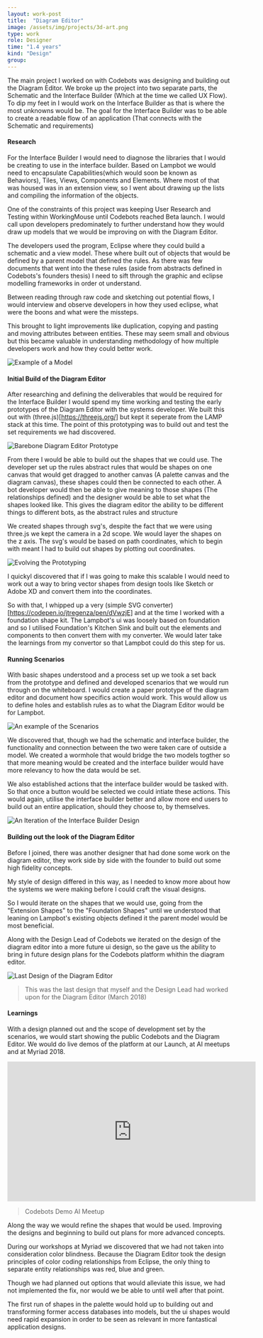 ```yaml
---
layout: work-post
title:  "Diagram Editor"
image: /assets/img/projects/3d-art.png
type: work
role: Designer
time: "1.4 years"
kind: "Design"
group:
---
```

The main project I worked on with Codebots was designing and building out the Diagram Editor. We broke up the project into two separate parts, the Schematic and the Interface Builder (Which at the time we called UX Flow). To dip my feet in I would work on the Interface Builder as that is where the most unknowns would be. The goal for the Interface Builder was to be able to create a readable flow of an application (That connects with the Schematic and requirements)

#### Research

For the Interface Builder I would need to diagnose the libraries that I would be creating to use in the interface builder. Based on Lampbot we would need to encapsulate Capabilities(which would soon be known as Behaviors), Tiles, Views, Components and Elements. Where most of that was housed was in an extension view, so I went about drawing up the lists and compiling the information of the objects.

One of the constraints of this project was keeping User Research and Testing within WorkingMouse until Codebots reached Beta launch. I would call upon developers predominately to further understand how they would draw up models that we would be improving on with the Diagram Editor.

The developers used the program, Eclipse where they could build a schematic and a view model. These where built out of objects that would be defined by a parent model that defined the rules. As there was few documents that went into the these rules (aside from abstracts defined in Codebots's founders thesis) I need to sift through the graphic and eclipse modelling frameworks in order ot understand. 

Between reading through raw code and sketching out potential flows, I would interview and observe developers in how they used eclipse, what were the boons and what were the missteps. 

This brought to light improvements like duplication, copying and pasting and moving attributes between entities. These may seem small and obvious but this became valuable in understanding methodology of how multiple developers work and how they could better work. 

![Example of a Model](/assets/img/work/model-example.png "Example of a Model")

#### Initial Build of the Diagram Editor

After researching and defining the deliverables that would be required for the Interface Builder I would spend my time working and testing the early prototypes of the Diagram Editor with the systems developer. We built this out with (three.js)[https://threejs.org/] but kept it seperate from the LAMP stack at this time. The point of this prototyping was to build out and test the set requirements we had discovered.

![Barebone Diagram Editor Prototype](/assets/img/work/de-1.png "Barebone Diagram Editor Prototype")

From there I would be able to build out the shapes that we could use. The developer set up the rules abstract rules that would be shapes on one canvas that would get dragged to another canvas (A palette canvas and the diagram canvas), these shapes could then be connected to each other. A bot developer would then be able to give meaning to those shapes (The relationships defined) and the designer would be able to set what the shapes looked like. This gives the diagram editor the ability to be different things to different bots, as the abstract rules and structure 

We created shapes through svg's, despite the fact that we were using three.js we kept the camera in a 2d scope. We would layer the shapes on the z axis. The svg's would be based on path coordinates, which to begin with meant I had to build out shapes by plotting out coordinates.

![Evolving the Prototyping](/assets/img/work/de-2.png "Evolving the Prototyping")

I quickyl discovered that if I was going to make this scalable I would need to  work out a way to bring vector shapes from design tools like Sketch or Adobe XD and convert them into the coordinates.

So with that, I whipped up a very (simple SVG converter)[https://codepen.io/jtregenza/pen/dVwzjE] and at the time I worked with a foundation shape kit. The Lampbot's ui was loosely based on foundation and so I utilised Foundation's Kitchen Sink and built out the elements and components to then convert them with my converter. We would later take the learnings from my convertor so that Lampbot could do this step for us. 

#### Running Scenarios

With basic shapes understood and a process set up we took a set back from the prototype and defined and developed scenarios that we would run through on the whiteboard. I would create a paper prototype of the diagram editor and document how specifics action would work. This would allow us to define holes and establish rules as to what the Diagram Editor would be for Lampbot.

![An example of the Scenarios](/assets/img/work/de-scenarios.png "An example of the Scenarios")

We discovered that, though we had the schematic and interface builder, the functionality and connection between the two were taken care of outside a model. We created a wormhole that would bridge the two models togther so that more meaning would be created and the interface builder would have more relevancy to how the data would be set. 

We also established actions that the interface builder would be tasked with. So that once a button would be selected we could intiate these actions. This would again, utilise the interface builder better and allow more end users to build out an entire application, should they choose to, by themselves.

![An Iteration of the Interface Builder Design](/assets/img/work/interface-builder-design.png "Iteration of the Interface Builder")

#### Building out the look of the Diagram Editor 

Before I joined, there was another designer that had done some work on the diagram editor, they work side by side with the founder to build out some high fidelity concepts. 

My style of design differed in this way, as I needed to know more about how the systems we were making before I could craft the visual designs. 

So I would iterate on the shapes that we would use, going from the "Extension Shapes" to the "Foundation Shapes" until we understood that leaning on Lampbot's existing objects defined it the parent model would be most beneficial. 

Along with the Design Lead of Codebots we iterated on the design of the diagram editor into a more future ui design, so the gave us the ability to bring in future design plans for the Codebots platform whithin the diagram editor. 

![Last Design of the Diagram Editor](/assets/img/work/diagram-editor-design.png "Last Design of the Diagram Editor")
> This was the last design that myself and the Design Lead had worked upon for the Diagram Editor (March 2018)

#### Learnings

With a design planned out and the scope of development set by the scenarios, we would start showing the public Codebots and the Diagram Editor. We would do live demos of the platform at our Launch, at AI meetups and at Myriad 2018.

<iframe width="560" height="315" src="https://www.youtube-nocookie.com/embed/A0Ja_kPUzZU" frameborder="0" allow="autoplay; encrypted-media" allowfullscreen></iframe>

> Codebots Demo AI Meetup

Along the way we would refine the shapes that would be used. Improving the designs and beginning to build out plans for more advanced concepts. 

During our workshops at Myriad we discovered that we had not taken into consideration color blindness. Because the Diagram Editor took the design principles of color coding relationships from Eclipse, the only thing to separate entity relationships was red, blue and green. 

Though we had planned out options that would alleviate this issue, we had not implemented the fix, nor would we be able to until well after that point. 

The first run of shapes in the palette would hold up to building out and transforming former access databases into models, but the ui shapes would need rapid expansion in order to be seen as relevant in more fantastical application designs. 


